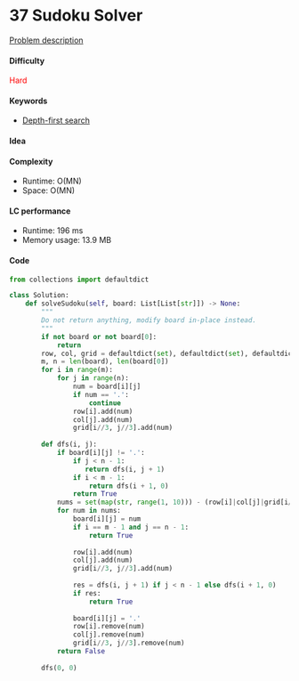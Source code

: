 37 Sudoku Solver
=======================
[Problem description](https://leetcode.com/problems/sudoku-solver/)

#### Difficulty
<span style="color:red">Hard</span>

#### Keywords
- [Depth-first search](../categories/dfs.md)
  
#### Idea


#### Complexity
- Runtime: O(MN)
- Space: O(MN)
  
#### LC performance
- Runtime: 196 ms
- Memory usage: 13.9 MB

#### Code
```python
from collections import defaultdict

class Solution:
    def solveSudoku(self, board: List[List[str]]) -> None:
        """
        Do not return anything, modify board in-place instead.
        """
        if not board or not board[0]:
            return 
        row, col, grid = defaultdict(set), defaultdict(set), defaultdict(set)
        m, n = len(board), len(board[0])
        for i in range(m):
            for j in range(n):
                num = board[i][j]
                if num == '.':
                    continue
                row[i].add(num)
                col[j].add(num)
                grid[i//3, j//3].add(num)
        
        def dfs(i, j):
            if board[i][j] != '.':
                if j < n - 1:
                   return dfs(i, j + 1)
                if i < m - 1:
                    return dfs(i + 1, 0)
                return True
            nums = set(map(str, range(1, 10))) - (row[i]|col[j]|grid[i//3, j//3])
            for num in nums:
                board[i][j] = num
                if i == m - 1 and j == n - 1:
                    return True
                
                row[i].add(num)
                col[j].add(num)
                grid[i//3, j//3].add(num)
                
                res = dfs(i, j + 1) if j < n - 1 else dfs(i + 1, 0)
                if res:
                    return True
                
                board[i][j] = '.'
                row[i].remove(num)
                col[j].remove(num)
                grid[i//3, j//3].remove(num)
            return False
        
        dfs(0, 0)
```